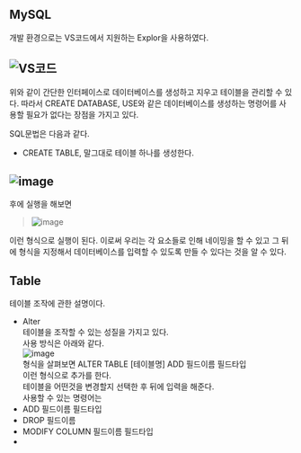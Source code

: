 ## MySQL

개발 환경으로는 VS코드에서 지원하는 Explor을 사용하였다.

![VS코드](https://user-images.githubusercontent.com/80444565/123954566-852c2b00-d9e3-11eb-9a79-8a6bfc452afe.PNG)
--
위와 같이 간단한 인터페이스로 데이터베이스를 생성하고 지우고 테이블을 관리할 수 있다.
따라서 CREATE DATABASE, USE와 같은 데이터베이스를 생성하는 명령어를 사용할 필요가 없다는 장점을 가지고 있다.

SQL문법은 다음과 같다.
- CREATE TABLE, 말그대로 테이블 하나를 생성한다. 

![image](https://user-images.githubusercontent.com/80444565/123956434-a9890700-d9e5-11eb-8f33-141173f343c7.png)
--
후에 실행을 해보면 
> ![image](https://user-images.githubusercontent.com/80444565/123957418-b823ee00-d9e6-11eb-8d4f-ba2a86efd84a.png)

이런 형식으로 실행이 된다.
이로써 우리는 각 요소들로 인해 네이밍을 할 수 있고 그 뒤에 형식을 지정해서 데이터베이스를 입력할 수 있도록 만들 수 있다는 것을 알 수 있다.

Table
--
테이블 조작에 관한 설명이다.
- Alter   
테이블을 조작할 수 있는 성질을 가지고 있다.   
사용 방식은 아래와 같다.   
![image](https://user-images.githubusercontent.com/80444565/123962627-a1809580-d9ec-11eb-8b99-320d543f2414.png)   
형식을 살펴보면 ALTER TABLE [테이블명] ADD 필드이름 필드타입   
이런 형식으로 추가를 한다.   
테이블을 어떤것을 변경할지 선택한 후 뒤에 입력을 해준다.   
사용할 수 있는 명령어는    
- ADD 필드이름 필드타입 
- DROP 필드이름
- MODIFY COLUMN 필드이름 필드타입
- 
